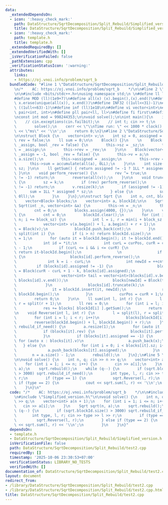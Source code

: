 ```yaml
---
data:
  _extendedDependsOn:
  - icon: ':heavy_check_mark:'
    path: DataStructure/SqrtDecomposition/Split_Rebuild/Simplified_version.h
    title: DataStructure/SqrtDecomposition/Split_Rebuild/Simplified_version.h
  - icon: ':heavy_check_mark:'
    path: template.h
    title: template.h
  _extendedRequiredBy: []
  _extendedVerifiedWith: []
  _isVerificationFailed: false
  _pathExtension: cpp
  _verificationStatusIcon: ':warning:'
  attributes:
    links:
    - https://oj.vnoi.info/problem/sqrt_b
  bundledCode: "#line 1 \"DataStructure/SqrtDecomposition/Split_Rebuild/test2.cpp\"\
    \n/*    AC: https://oj.vnoi.info/problem/sqrt_b    */\n\n#line 2 \"template.h\"\
    \n\n#include <bits/stdc++.h>\nusing namespace std;\n \n#define ll long long\n\
    #define MOD (ll)(1e9+7)\n#define all(x) (x).begin(),(x).end()\n#define unique(x)\
    \ x.erase(unique(all(x)), x.end())\n#define INF32 ((1ull<<31)-1)\n#define INF64\
    \ ((1ull<<63)-1)\n#define inf (ll)1e18\n\n#define vi vector<int>\n#define pii\
    \ pair<int, int>\n#define pll pair<ll, ll>\n#define fi first\n#define se second\n\
    \nconst int mod = 998244353;\n\nvoid solve();\n\nint main(){\n    ios_base::sync_with_stdio(false);cin.tie(NULL);\n\
    \    // cin.exceptions(cin.failbit);\n    // int t; cin >> t;\n    // while(t--)\n\
    \        solve();\n    cerr << \"\\nTime run: \" << 1000 * clock() / CLOCKS_PER_SEC\
    \ << \"ms\" << '\\n';\n    return 0;\n}\n#line 2 \"DataStructure/SqrtDecomposition/Split_Rebuild/Simplified_version.h\"\
    \n\nstruct Block {\n    vector<int> v;\n    int sz = 0, assigned = -1;\n    bool\
    \ rev = false;\n    ll sum = 0;\n\n    Block() {}\n    \n    Block(int _sz, int\
    \ _assign, bool _rev = false) {\n        this->sz = _sz;\n        this->assigned\
    \ = _assign;\n        this->rev = _rev;\n    }\n\n    Block(vector<int> &a, int\
    \ _assign = -1, bool _rev = false) {\n        this->v = a;\n        this->sz =\
    \ a.size();\n        this->assigned = _assign;\n        this->rev = _rev;\n  \
    \      this->sum = accumulate(all(a), 0LL);\n    }\n\n    int size() { return\
    \ sz; }\n\n    ll getSum() { return assigned != -1 ? 1LL * assigned * sz : sum;\
    \ }\n\n    void perform_reverse() {\n        rev ^= true;\n        if (assigned\
    \ != -1) return;\n        reverse(all(v));\n    }\n\n    void truncate(int k)\
    \ {\n        sz = k;\n        if (rev) perform_reverse();\n        if (assigned\
    \ != -1) return;\n        v.resize(k);\n        if (assigned != -1) {\n      \
    \      sum = 1LL * assigned * sz;\n        } else {\n            sum = accumulate(all(v),\
    \ 0ll);\n        }\n    }\n};\n\nstruct Sqrt {\n    int n, cnt, block_sz = 450;\n\
    \    vector<Block> blocks;\n    vector<int> a, blockId;\n\n    Sqrt() {}\n   \
    \ Sqrt(int _n, vector<int> &a) {\n        this->n = _n;\n        this->a = a;\n\
    \        cnt = 0;\n        blocks.assign(4000, {});\n    }\n\n    void rebuild()\
    \ {\n        cnt = 0;\n        blockId.clear();\n        for (int i = 1; i <=\
    \ n; i += block_sz) {\n            int l = i, r = min(i + block_sz - 1, n);\n\
    \            vector<int> v(a.begin() + l, a.begin() + r + 1);\n            blocks[++cnt]\
    \ = Block(v);\n            blockId.push_back(cnt);\n        }\n    }\n\n    int\
    \ split(int i) {\n        if (i > n) return blockId.size();\n        int curPos\
    \ = 1;\n        for (auto it = blockId.begin(); it != blockId.end(); it++) {\n\
    \            int id = *it;\n            int curL = curPos, curR = curPos + blocks[id].size()\
    \ - 1;\n            if (curL <= i && i <= curR) {\n                if (i == curL)\
    \ return it-blockId.begin();\n                \n                if (blocks[id].rev)\
    \ {\n                    blocks[id].perform_reverse();\n                }\n  \
    \              int k = i - curL;\n                int newId = ++cnt;\n       \
    \         if (blocks[id].assigned != -1) {\n                    blocks[newId]\
    \ = Block(curR - curL + 1 - k, blocks[id].assigned);\n                } else {\n\
    \                    vector<int> tail = vector<int>(blocks[id].v.begin() + k,\
    \ blocks[id].v.end());\n                    blocks[newId] = Block(tail);\n   \
    \             }\n                blocks[id].truncate(k);\n                ++it;\n\
    \                it = blockId.insert(it, newId);\n                return it -\
    \ blockId.begin();\n            }\n            curPos = curR + 1;\n        }\n\
    \        return 0;\n    }\n\n    ll sum(int l, int r) {\n        l = split(l),\
    \ r = split(r + 1);\n        ll res = 0;\n        for (int i = l; i < r; i++)\n\
    \            res += blocks[ blockId[i] ].getSum();\n        return res;\n    }\n\
    \n    void Reverse(int l, int r) {\n        l = split(l), r = split(r + 1);\n\
    \        for (int i = l; i < r; i++)\n            blocks[blockId[i]].rev ^= 1;\n\
    \        reverse(blockId.begin() + l, blockId.begin() + r);\n    }\n\n    void\
    \ rebuild_if_need() {\n        a.resize(1);\n        for (auto it : blockId) {\n\
    \            if (blocks[it].rev) {\n                blocks[it].perform_reverse();\n\
    \            }\n            if (blocks[it].assigned == -1) {\n               \
    \ for (auto x : blocks[it].v)\n                    a.push_back(x);\n         \
    \   } else {\n                for (int i = 0; i < blocks[it].sz; i++)\n      \
    \              a.push_back(blocks[it].assigned);\n            }\n        }\n \
    \       n = a.size() - 1;\n        rebuild();\n    }\n};\n#line 5 \"DataStructure/SqrtDecomposition/Split_Rebuild/test2.cpp\"\
    \n\nvoid solve() {\n    int n, q; cin >> n >> q;\n    vector<int> a(n + 1);\n\
    \    for (int i = 1; i <= n; i++) {\n        cin >> a[i];\n    }\n    Sqrt sqrt(n,\
    \ a);\n    sqrt.rebuild();\n    while (q--) {\n        if (sqrt.blockId.size()\
    \ > 3000) sqrt.rebuild_if_need();\n        int type, l, r; cin >> type >> l >>\
    \ r;\n        if (type == 1) {\n            sqrt.Reverse(l, r);\n        } else\
    \ if (type == 2) {\n            cout << sqrt.sum(l, r) << '\\n';\n        }\n\
    \    }\n}\n"
  code: "/*    AC: https://oj.vnoi.info/problem/sqrt_b    */\n\n#include \"../../../template.h\"\
    \n#include \"Simplified_version.h\"\n\nvoid solve() {\n    int n, q; cin >> n\
    \ >> q;\n    vector<int> a(n + 1);\n    for (int i = 1; i <= n; i++) {\n     \
    \   cin >> a[i];\n    }\n    Sqrt sqrt(n, a);\n    sqrt.rebuild();\n    while\
    \ (q--) {\n        if (sqrt.blockId.size() > 3000) sqrt.rebuild_if_need();\n \
    \       int type, l, r; cin >> type >> l >> r;\n        if (type == 1) {\n   \
    \         sqrt.Reverse(l, r);\n        } else if (type == 2) {\n            cout\
    \ << sqrt.sum(l, r) << '\\n';\n        }\n    }\n}"
  dependsOn:
  - template.h
  - DataStructure/SqrtDecomposition/Split_Rebuild/Simplified_version.h
  isVerificationFile: false
  path: DataStructure/SqrtDecomposition/Split_Rebuild/test2.cpp
  requiredBy: []
  timestamp: '2025-10-06 23:30:53+07:00'
  verificationStatus: LIBRARY_NO_TESTS
  verifiedWith: []
documentation_of: DataStructure/SqrtDecomposition/Split_Rebuild/test2.cpp
layout: document
redirect_from:
- /library/DataStructure/SqrtDecomposition/Split_Rebuild/test2.cpp
- /library/DataStructure/SqrtDecomposition/Split_Rebuild/test2.cpp.html
title: DataStructure/SqrtDecomposition/Split_Rebuild/test2.cpp
---
```

